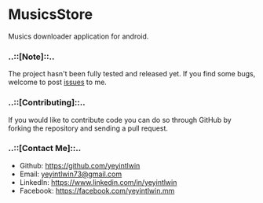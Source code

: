 # MusicsStore
Musics downloader application for android.

### ..::[Note]::..
The project hasn't been fully tested and released yet. If you find some bugs, welcome to post [issues](https://github.com/yeyintlwin/MusicsStore/issues) to me.

### ..::[Contributing]::..
If you would like to contribute code you can do so through GitHub by forking the repository and sending a pull request. 

### ..::[Contact Me]::..
- Github:   https://github.com/yeyintlwin
- Email:    yeyintlwin73@gmail.com
- LinkedIn: https://www.linkedin.com/in/yeyintlwin
- Facebook: https://facebook.com/yeyintlwin.mm
